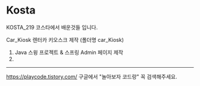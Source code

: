 # Kosta
KOSTA_219
코스타에서 배운것들 입니다.

Car_Kiosk 렌터카 키오스크 제작 (폴더명 car_Kiosk)
1. Java 스윙 프로젝트 & 스프링 Admin 페이지 제작
2.

----------------------------------------------
https://playcode.tistory.com/
구글에서 "놀아보자 코드랑" 꼭 검색해주세요.

